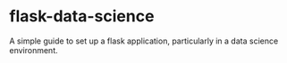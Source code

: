 # flask-data-science
A simple guide to set up a flask application, particularly in a data science environment.

